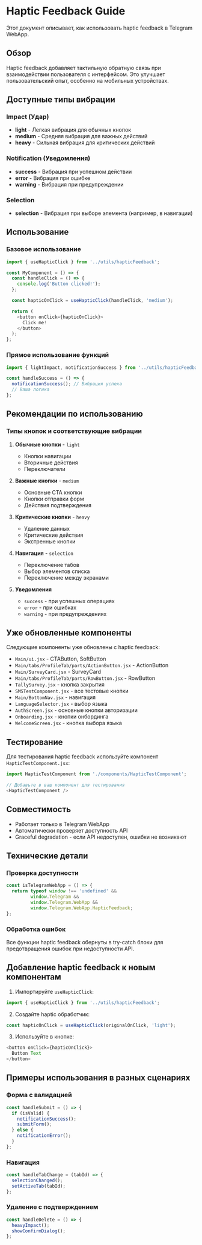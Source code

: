 # Haptic Feedback Guide

Этот документ описывает, как использовать haptic feedback в Telegram WebApp.

## Обзор

Haptic feedback добавляет тактильную обратную связь при взаимодействии пользователя с интерфейсом. Это улучшает пользовательский опыт, особенно на мобильных устройствах.

## Доступные типы вибрации

### Impact (Удар)
- **light** - Легкая вибрация для обычных кнопок
- **medium** - Средняя вибрация для важных действий
- **heavy** - Сильная вибрация для критических действий

### Notification (Уведомления)
- **success** - Вибрация при успешном действии
- **error** - Вибрация при ошибке
- **warning** - Вибрация при предупреждении

### Selection
- **selection** - Вибрация при выборе элемента (например, в навигации)

## Использование

### Базовое использование

```javascript
import { useHapticClick } from '../utils/hapticFeedback';

const MyComponent = () => {
  const handleClick = () => {
    console.log('Button clicked!');
  };

  const hapticOnClick = useHapticClick(handleClick, 'medium');

  return (
    <button onClick={hapticOnClick}>
      Click me!
    </button>
  );
};
```

### Прямое использование функций

```javascript
import { lightImpact, notificationSuccess } from '../utils/hapticFeedback';

const handleSuccess = () => {
  notificationSuccess(); // Вибрация успеха
  // Ваша логика
};
```

## Рекомендации по использованию

### Типы кнопок и соответствующие вибрации

1. **Обычные кнопки** - `light`
   - Кнопки навигации
   - Вторичные действия
   - Переключатели

2. **Важные кнопки** - `medium`
   - Основные CTA кнопки
   - Кнопки отправки форм
   - Действия подтверждения

3. **Критические кнопки** - `heavy`
   - Удаление данных
   - Критические действия
   - Экстренные кнопки

4. **Навигация** - `selection`
   - Переключение табов
   - Выбор элементов списка
   - Переключение между экранами

5. **Уведомления**
   - `success` - при успешных операциях
   - `error` - при ошибках
   - `warning` - при предупреждениях

## Уже обновленные компоненты

Следующие компоненты уже обновлены с haptic feedback:

- `Main/ui.jsx` - CTAButton, SoftButton
- `Main/tabs/ProfileTab/parts/ActionButton.jsx` - ActionButton
- `Main/SurveyCard.jsx` - SurveyCard
- `Main/tabs/ProfileTab/parts/RowButton.jsx` - RowButton
- `TallySurvey.jsx` - кнопка закрытия
- `SMSTestComponent.jsx` - все тестовые кнопки
- `Main/BottomNav.jsx` - навигация
- `LanguageSelector.jsx` - выбор языка
- `AuthScreen.jsx` - основные кнопки авторизации
- `Onboarding.jsx` - кнопки онбординга
- `WelcomeScreen.jsx` - кнопка выбора языка

## Тестирование

Для тестирования haptic feedback используйте компонент `HapticTestComponent.jsx`:

```javascript
import HapticTestComponent from './components/HapticTestComponent';

// Добавьте в ваш компонент для тестирования
<HapticTestComponent />
```

## Совместимость

- Работает только в Telegram WebApp
- Автоматически проверяет доступность API
- Graceful degradation - если API недоступен, ошибки не возникают

## Технические детали

### Проверка доступности

```javascript
const isTelegramWebApp = () => {
  return typeof window !== 'undefined' && 
         window.Telegram && 
         window.Telegram.WebApp && 
         window.Telegram.WebApp.HapticFeedback;
};
```

### Обработка ошибок

Все функции haptic feedback обернуты в try-catch блоки для предотвращения ошибок при недоступности API.

## Добавление haptic feedback к новым компонентам

1. Импортируйте `useHapticClick`:
```javascript
import { useHapticClick } from '../utils/hapticFeedback';
```

2. Создайте haptic обработчик:
```javascript
const hapticOnClick = useHapticClick(originalOnClick, 'light');
```

3. Используйте в кнопке:
```javascript
<button onClick={hapticOnClick}>
  Button Text
</button>
```

## Примеры использования в разных сценариях

### Форма с валидацией
```javascript
const handleSubmit = () => {
  if (isValid) {
    notificationSuccess();
    submitForm();
  } else {
    notificationError();
  }
};
```

### Навигация
```javascript
const handleTabChange = (tabId) => {
  selectionChanged();
  setActiveTab(tabId);
};
```

### Удаление с подтверждением
```javascript
const handleDelete = () => {
  heavyImpact();
  showConfirmDialog();
};
```

